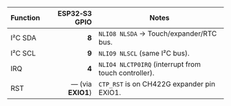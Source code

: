 | Function |     ESP32‑S3 GPIO | Notes                                                 |
| -------- | ----------------: | ----------------------------------------------------- |
| I²C SDA  |             **8** | `NLIO8 NLSDA` → Touch/expander/RTC bus.               |
| I²C SCL  |             **9** | `NLIO9 NLSCL` (same I²C bus).                         |
| IRQ      |             **4** | `NLIO4 NLCTP0IRQ` (interrupt from touch controller).  |
| RST      | — (via **EXIO1**) | `CTP_RST` is on CH422G expander pin EXIO1.            |

